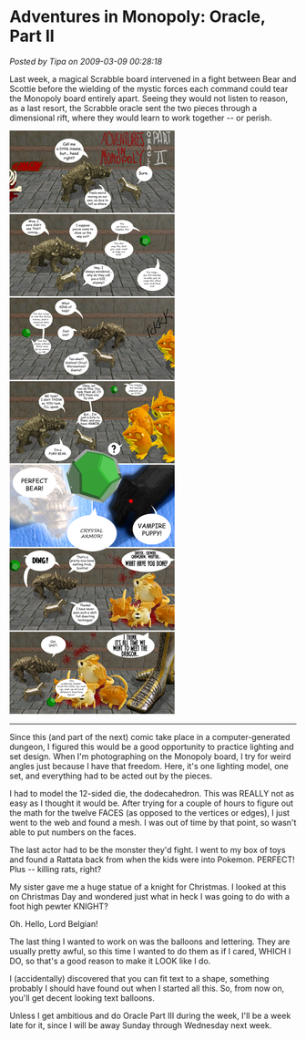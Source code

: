# Adventures in Monopoly: Oracle, Part II

*Posted by Tipa on 2009-03-09 00:28:18*

Last week, a magical Scrabble board intervened in a fight between Bear and Scottie before the wielding of the mystic forces each command could tear the Monopoly board entirely apart. Seeing they would not listen to reason, as a last resort, the Scrabble oracle sent the two pieces through a dimensional rift, where they would learn to work together -- or perish.

![comic2](../../../uploads/2009/03/comic2.jpg "comic2")

---

Since this (and part of the next) comic take place in a computer-generated dungeon, I figured this would be a good opportunity to practice lighting and set design. When I'm photographing on the Monopoly board, I try for weird angles just because I have that freedom. Here, it's one lighting model, one set, and everything had to be acted out by the pieces.

I had to model the 12-sided die, the dodecahedron. This was REALLY not as easy as I thought it would be. After trying for a couple of hours to figure out the math for the twelve FACES (as opposed to the vertices or edges), I just went to the web and found a mesh. I was out of time by that point, so wasn't able to put numbers on the faces.

The last actor had to be the monster they'd fight. I went to my box of toys and found a Rattata back from when the kids were into Pokemon. PERFECT! Plus -- killing rats, right?

My sister gave me a huge statue of a knight for Christmas. I looked at this on Christmas Day and wondered just what in heck I was going to do with a foot high pewter KNIGHT?

Oh. Hello, Lord Belgian!

The last thing I wanted to work on was the balloons and lettering. They are usually pretty awful, so this time I wanted to do them as if I cared, WHICH I DO, so that's a good reason to make it LOOK like I do.

I (accidentally) discovered that you can fit text to a shape, something probably I should have found out when I started all this. So, from now on, you'll get decent looking text balloons.

Unless I get ambitious and do Oracle Part III during the week, I'll be a week late for it, since I will be away Sunday through Wednesday next week.

